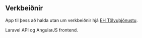 ## Verkbeiðnir

App til þess að halda utan um verkbeiðnir hjá [EH Tölvuþjónustu](http://eht.is/ "EH Tölvuþjónusta").

Laravel API og AngularJS frontend.